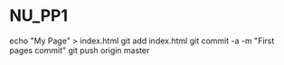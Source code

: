 # NU_PP1
echo "My Page" > index.html
git add index.html
git commit -a -m "First pages commit"
git push origin master

